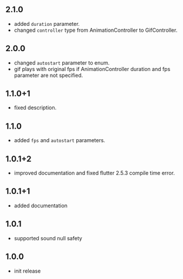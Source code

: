 ## 2.1.0
* added `duration` parameter.
* changed `controller` type from AnimationController to GifController.

## 2.0.0
* changed `autostart` parameter to enum.
* gif plays with original fps if AnimationController duration and fps parameter are not specified.

## 1.1.0+1
* fixed description.

## 1.1.0
* added `fps` and `autostart` parameters.

## 1.0.1+2
* improved documentation and fixed flutter 2.5.3 compile time error.

## 1.0.1+1
* added documentation

## 1.0.1
* supported sound null safety

## 1.0.0
* init release

